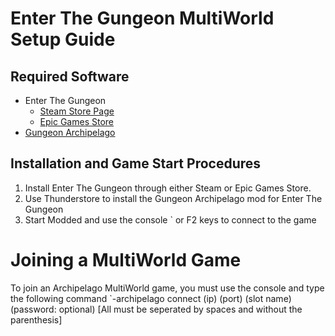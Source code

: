 # Enter The Gungeon MultiWorld Setup Guide

## Required Software

- Enter The Gungeon
  - [Steam Store Page](https://store.steampowered.com/app/311690/Enter_the_Gungeon/)
  - [Epic Games Store](https://store.epicgames.com/en-US/p/enter-the-gungeon)
- [Gungeon Archipelago](https://thunderstore.io/c/enter-the-gungeon/p/GungeonArchipelago/Gungeon_Archipelago/)

## Installation and Game Start Procedures

1. Install Enter The Gungeon through either Steam or Epic Games Store.
2. Use Thunderstore to install the Gungeon Archipelago mod for Enter The Gungeon
3. Start Modded and use the console ` or F2 keys to connect to the game

# Joining a MultiWorld Game

To join an Archipelago MultiWorld game, you must use the console and type the following command
  `-archipelago connect (ip) (port) (slot name) (password: optional) [All must be seperated by spaces and without the parenthesis]

